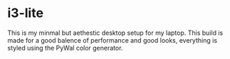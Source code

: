 # i3-lite 
This is my minmal but aethestic desktop setup for my laptop. This build is made for a good balence of performance and good looks, everything is styled using the PyWal color generator.
